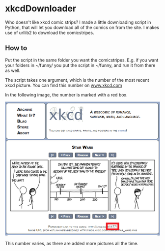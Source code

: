 # xkcdDownloader

Who doesn't like xkcd comic strips? I made a little downloading script in Python, that will let you download all of the comics on from the site. I makes use of urllib2 to download the comicstripes.



## How to

Put the script in the same folder you want the comicstripes. E.g. if you want your folders in ~/funny/ you put the script in ~/funny, and run it from there as well.

The script takes one argument, which is the number of the most recent xkcd picture. You can find this number on www.xkcd.com

In the following image, the number is marked with a red box.

![alt tag](xkcd_downloader_how_to_most_recent_picture.png)

This number varies, as there are added more pictures all the time.

